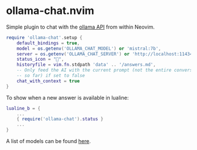 # ollama-chat.nvim
Simple plugin to chat with the [ollama API](https://github.com/ollama/ollama/blob/main/docs/api.md)
from within Neovim.

```lua
require 'ollama-chat'.setup {
    default_bindings = true,
    model = os.getenv('OLLAMA_CHAT_MODEL') or 'mistral:7b',
    server = os.getenv('OLLAMA_CHAT_SERVER') or 'http://localhost:11434',
    status_icon = "󰄭",
    historyfile = vim.fn.stdpath 'data' .. '/answers.md',
    -- Only feed the AI with the current prompt (not the entire conversation
    -- so far) if set to false
    chat_with_context = true
}
```

To show when a new answer is available in lualine:
```lua
lualine_b = {
    ...
    { require('ollama-chat').status }
    ...
}
```

A list of models can be found [here](https://ollama.com/library).
